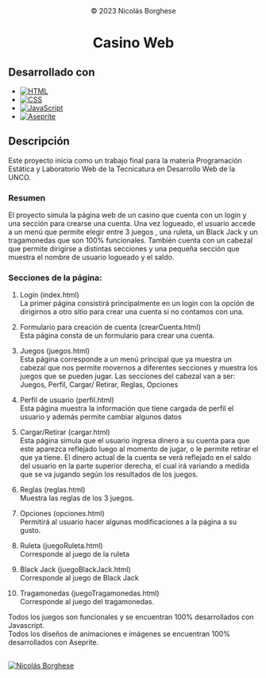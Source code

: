 <div align="center">
© 2023 Nicolás Borghese

# Casino Web

</div>

## Desarrollado con

- [![HTML][html-shield]][html-url]
- [![CSS][css-shield]][css-url]
- [![JavaScript][javascript-shield]][javascript-url]
- [![Aseprite][aseprite-shield]][aseprite-url]

## Descripción

Este proyecto inicia como un trabajo final para la materia Programación Estática y Laboratorio Web de la Tecnicatura en Desarrollo Web de la UNCO.

### Resumen
El proyecto simula la página web de un casino que cuenta con un login y una sección para crearse una cuenta. Una vez logueado, el usuario accede a un menú que permite elegir entre 3 juegos , una ruleta, un Black Jack y un tragamonedas que son 100% funcionales. También cuenta con un cabezal que permite dirigirse a distintas secciones y una pequeña sección que muestra el nombre de usuario logueado y el saldo.

### Secciones de la página:

1. Login (index.html)<br>
La primer página consistirá principalmente en un login con la opción de dirigirnos a otro sitio para 
crear una cuenta si no contamos con una.

2. Formulario para creación de cuenta (crearCuenta.html)<br>
Esta página consta de un formulario para crear una cuenta.

3. Juegos (juegos.html)<br>
Esta página corresponde a un menú principal que ya muestra un cabezal que nos permite movernos 
a diferentes secciones y muestra los juegos que se pueden jugar. Las secciones del cabezal van a 
ser: Juegos, Perfil, Cargar/ Retirar, Reglas, Opciones

4. Perfil de usuario (perfil.html)<br>
Esta página muestra la información que tiene cargada de perfil el usuario y además permite cambiar algunos datos

5. Cargar/Retirar (cargar.html)<br>
Esta página simula que el usuario ingresa dinero a su cuenta para que este aparezca reflejado luego 
al momento de jugar, o le permite retirar el que ya tiene.
El dinero actual de la cuenta se verá reflejado en el saldo del usuario en la parte superior derecha, el cual irá variando a medida que se va jugando según los resultados de los juegos.

6. Reglas (reglas.html)<br>
Muestra las reglas de los 3 juegos.

7. Opciones (opciones.html)<br>
Permitirá al usuario hacer algunas modificaciones a la página a su gusto.

8. Ruleta (juegoRuleta.html)<br>
Corresponde al juego de la ruleta

9. Black Jack (juegoBlackJack.html)<br>
Corresponde al juego de Black Jack

10. Tragamonedas (juegoTragamonedas.html)<br>
Corresponde al juego del tragamonedas.

Todos los juegos son funcionales y se encuentran 100% desarrollados con Javascript.<br>
Todos los diseños de animaciones e imágenes se encuentran 100% desarrollados con Aseprite.

##

[![Nicolás Borghese][linkedin-shield]][linkedin-url]

<!-- MARKDOWN LINKS AND IMAGES -->

[html-shield]: https://img.shields.io/badge/HTML-%23E34F26?style=for-the-badge&logo=HTML5&logoColor=white
[html-url]: https://developer.mozilla.org/es/docs/Web/HTML

[css-shield]: https://img.shields.io/badge/CSS-%231572B6?style=for-the-badge&logo=CSS3&logoColor=white
[css-url]: https://developer.mozilla.org/es/docs/Web/CSS

[javascript-shield]: https://img.shields.io/badge/JavaScript-%23000000?style=for-the-badge&logo=Javascript&logoColor=%23F7DF1E
[javascript-url]: https://developer.mozilla.org/es/docs/Web/JavaScript

[aseprite-shield]: https://img.shields.io/badge/Aseprite-white?style=for-the-badge&logo=Aseprite
[aseprite-url]: https://www.aseprite.org/

[linkedin-shield]: https://img.shields.io/badge/Nicol%C3%A1s%20Borghese-%230A66C2?style=for-the-badge&logo=linkedin&logoColor=white
[linkedin-url]: https://www.linkedin.com/in/nicolas-borghese/